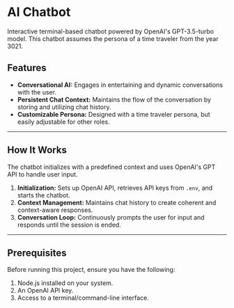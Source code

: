 # AI Chatbot  

Interactive terminal-based chatbot powered by OpenAI's GPT-3.5-turbo model. This chatbot assumes the persona of a time traveler from the year 3021.

## Features  
- **Conversational AI:** Engages in entertaining and dynamic conversations with the user.  
- **Persistent Chat Context:** Maintains the flow of the conversation by storing and utilizing chat history.  
- **Customizable Persona:** Designed with a time traveler persona, but easily adjustable for other roles.  

---

## How It Works

The chatbot initializes with a predefined context and uses OpenAI's GPT API to handle user input.  
1. **Initialization:** Sets up OpenAI API, retrieves API keys from `.env`, and starts the chatbot.  
2. **Context Management:** Maintains chat history to create coherent and context-aware responses.  
3. **Conversation Loop:** Continuously prompts the user for input and responds until the session is ended.

---

## Prerequisites  

Before running this project, ensure you have the following:  
1. Node.js installed on your system.  
2. An OpenAI API key.  
3. Access to a terminal/command-line interface.  
